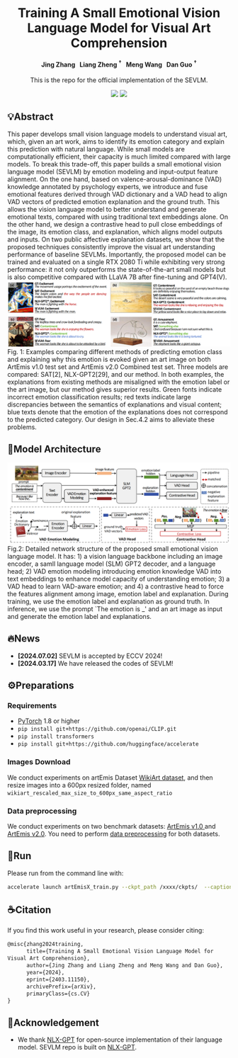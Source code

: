 <div align="center">

# Training A Small Emotional Vision Language Model for Visual Art Comprehension

<h4 align="center">
  Jing Zhang  &nbsp; 
  Liang Zheng <sup>&dagger;</sup> &nbsp;
  Meng Wang </sup> &nbsp;
  Dan Guo <sup>&dagger;
</h4>

This is the repo for the official implementation of the SEVLM.
<br> 
<div>
    <a href="https://arxiv.org/abs/2403.11150"><img src="https://img.shields.io/badge/Arxiv-2403.11150-red"/></a>
    <a href="https://huggingface.co/jing5566/SEVLM/tree/main"><img src="https://img.shields.io/badge/%F0%9F%A4%97%20Hugging%20Face-Model-green"></a>
</div>


</div>

## 💡Abstract
This paper develops small vision language models to understand visual art, which, given an art work, aims to identify its emotion category and explain this prediction with natural language. While small models are computationally efficient, their capacity is much limited compared with large models. To break this trade-off, this paper builds a small emotional vision language model (SEVLM) by emotion modeling and input-output feature alignment. On the one hand, based on valence-arousal-dominance (VAD) knowledge annotated by psychology experts, we introduce and fuse emotional features derived through VAD dictionary and a VAD head to align VAD vectors of predicted emotion explanation and the ground truth. This allows the vision language model to better understand and generate emotional texts, compared with using traditional text embeddings alone. On the other hand, we design a contrastive head to pull close embeddings of the image, its emotion class, and explanation, which aligns model outputs and inputs. On two public affective explanation datasets, we show that the proposed techniques consistently improve the visual art understanding performance of baseline SEVLMs. Importantly, the proposed model can be trained and evaluated on a single RTX 2080 Ti while exhibiting very strong performance: it not only outperforms the state-of-the-art small models but is also competitive compared with LLaVA 7B after fine-tuning and GPT4(V).
![Teaser figure](imgs/examples.png)
Fig. 1: Examples comparing different methods of predicting emotion class and explaining why this emotion is evoked given an art image on both ArtEmis v1.0 test set and ArtEmis v2.0 Combined test set. Three models are compared: SAT[2], NLX-GPT2[29], and our method. In both examples, the explanations from existing methods are misaligned with the emotion label or the art image, but our method gives superior results. Green fonts indicate incorrect emotion classification results; red texts indicate large discrepancies between the semantics of explanations and visual content; blue texts denote that the emotion of the explanations does not correspond to the predicted category. Our design in Sec.4.2 aims to alleviate these problems.

## 🚀Model Architecture
![Teaser figure](imgs/framework.png)
Fig.2: Detailed network structure of the proposed small emotional vision language model. It has: 1) a vision language backbone including an image encoder, a samll language model (SLM) GPT2 decoder, and a language head; 2) VAD emotion modeling introducing emotion knowledge VAD into text embeddings to enhance model capacity of understanding emotion; 3) a VAD head  to learn VAD-aware emotion; and 4) a contrastive head to force the features alignment among image, emotion label and explanation. During training, we use the emotion label and explanation as ground truth. In inference, we use the prompt `The emotion is \_' and an art image as input and generate the emotion label and explanations. 

## 🔥News
- **[2024.07.02]** SEVLM is accepted by ECCV 2024!
- **[2024.03.17]** We have released the codes of SEVLM!


## ⚙️Preparations
### Requirements
- [PyTorch](https://pytorch.org/) 1.8 or higher
- `pip install git+https://github.com/openai/CLIP.git`
-  `pip install transformers`
-  `pip install git+https://github.com/huggingface/accelerate`

### Images Download
We conduct experiments on artEmis Dataset [WikiArt dataset](https://github.com/cs-chan/ArtGAN/tree/master/WikiArt%20Dataset), and then resize images into a 600px resized folder, named `wikiart_rescaled_max_size_to_600px_same_aspect_ratio` 

### Data preprocessing
We conduct experiments on two benchmark datasets: [ArtEmis v1.0 ](https://arxiv.org/abs/2101.07396)  and [ArtEmis v2.0](https://arxiv.org/abs/2204.07660). You need to perform [data preprocessing](preprocess_data.md)  for both datasets. 


## 🎇Run
Please run from the command line with: <br>
```bash
accelerate launch artEmisX_train.py --ckpt_path /xxxx/ckpts/  --caption_save_path /xxxx/results/  --nle_data_train_path /xxxx/data/artEmis/artEmisX_cl_train.json  --nle_data_val_path /xxxx/data/artEmis/artEmisX_val.json
```

## ☕Citation
If you find this work useful in your research, please consider citing:
```
@misc{zhang2024training,
      title={Training A Small Emotional Vision Language Model for Visual Art Comprehension}, 
      author={Jing Zhang and Liang Zheng and Meng Wang and Dan Guo},
      year={2024},
      eprint={2403.11150},
      archivePrefix={arXiv},
      primaryClass={cs.CV}
}
```

## 🍃Acknowledgement

- We thank [NLX-GPT](https://github.com/fawazsammani/nlxgpt) for  open-source implementation of their language model. SEVLM repo is built on [NLX-GPT](https://github.com/fawazsammani/nlxgpt).
